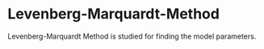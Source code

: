 # Levenberg-Marquardt-Method
Levenberg-Marquardt Method is studied for finding the model parameters.

